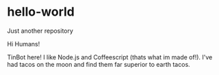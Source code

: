 # hello-world
Just another repository

Hi Humans!

TinBot here! I like Node.js and Coffeescript (thats what im made of!).
I've had tacos on the moon and find them far superior to earth tacos.
